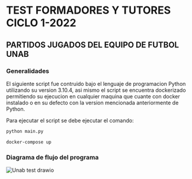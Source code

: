 # TEST FORMADORES Y TUTORES CICLO 1-2022

## PARTIDOS JUGADOS DEL EQUIPO DE FUTBOL UNAB

### Generalidades

El siguiente script fue contruido bajo el lenguaje de programacion Python utilizando su version 3.10.4, asi mismo el script se encuentra dockerizado permitiendo su ejecucion en cualquier maquina que cuante con docker instalado o en su defecto con la version mencionada anteriormente de Python.

Para ejecutar el script se debe ejecutar el comando:

```bash
python main.py
```

```bash
docker-compose up
```

### Diagrama de flujo del programa

![Unab test drawio](https://user-images.githubusercontent.com/78517969/163740928-f661730f-5c99-4923-a4ea-5af5c886a917.png)
